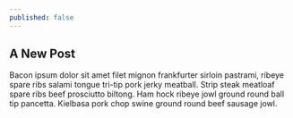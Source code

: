 ```yaml
---
published: false
---
```


## A New Post

Bacon ipsum dolor sit amet filet mignon frankfurter sirloin pastrami, ribeye spare ribs salami tongue tri-tip pork jerky meatball. Strip steak meatloaf spare ribs beef prosciutto biltong. Ham hock ribeye jowl ground round ball tip pancetta. Kielbasa pork chop swine ground round beef sausage jowl.

